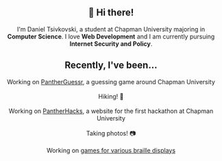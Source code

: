 <div align="center">
  
## 👋 Hi there!

I'm Daniel Tsivkovski, a student at Chapman University majoring in <b>Computer Science</b>. I love <b>Web Development</b> and I am currently pursuing <b>Internet Security and Policy</b>. 
  
## Recently, I've been...<br/>
Working on [PantherGuessr](https://github.com/PantherGuessr/PantherGuessr), a guessing game around Chapman University <br/><br/>
Hiking! 🥾<br/><br/>
Working on [PantherHacks](https://github.com/PantherHacks/pantherhacks.dev), a website for the first hackathon at Chapman University<br/><br/>
Taking photos! 📷<br/><br/>
Working on [games for various braille displays](https://github.com/dtsivkovski/braille-reader-game)<br/><br/>
</div>
